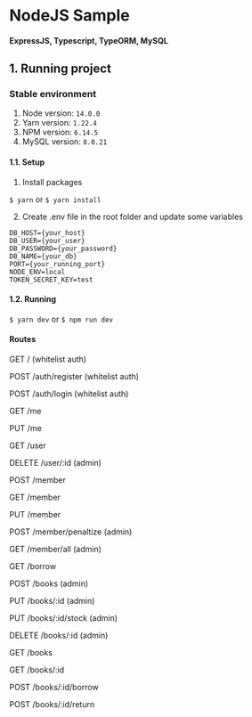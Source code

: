 # NodeJS Sample

#### ExpressJS, Typescript, TypeORM, MySQL

## 1. Running project

### Stable environment

1. Node version: `14.0.0`
2. Yarn version: `1.22.4`
3. NPM version: `6.14.5`
4. MySQL version: `8.0.21`

#### 1.1. Setup

1. Install packages

`$ yarn` or `$ yarn install`

2. Create .env file in the root folder and update some variables

```
DB_HOST={your_host}
DB_USER={your_user}
DB_PASSWORD={your_password}
DB_NAME={your_db}
PORT={your_running_port}
NODE_ENV=local
TOKEN_SECRET_KEY=test
```

#### 1.2. Running

`$ yarn dev` or `$ npm run dev`

#### Routes

GET / (whitelist auth)

POST /auth/register (whitelist auth)

POST /auth/login (whitelist auth)

GET /me

PUT /me

GET /user

DELETE /user/:id (admin)

POST /member

GET /member

PUT /member

POST /member/penaltize (admin)

GET /member/all (admin)

GET /borrow

POST /books (admin)

PUT /books/:id (admin)

PUT /books/:id/stock (admin)

DELETE /books/:id (admin)

GET /books

GET /books/:id

POST /books/:id/borrow

POST /books/:id/return

